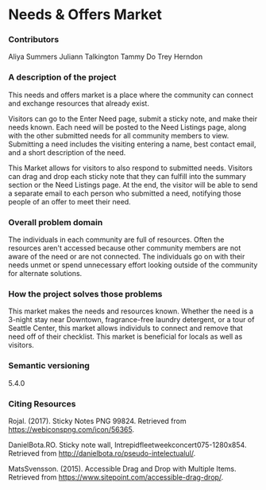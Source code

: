 # Needs & Offers Market

### Contributors
Aliya Summers
Juliann Talkington
Tammy Do
Trey Herndon

### A description of the project
This needs and offers market is a place where the community can connect and exchange resources that already exist. 

Visitors can go to the Enter Need page, submit a sticky note, and make their needs known. Each need will be posted to the Need Listings page, along with the other submitted needs for all community members to view. Submitting a need includes the visiting entering a name, best contact email, and a short description of the need.

This Market allows for visitors to also respond to submitted needs. Visitors can drag and drop each sticky note that they can fulfill into the summary section or the Need Listings page. At the end, the visitor will be able to send a separate email to each person who submitted a need, notifying those people of an offer to meet their need. 

### Overall problem domain
The individuals in each community are full of resources. Often the resources aren't accessed because other community members are not aware of the need or are not connected. The individuals go on with their needs unmet or spend unnecessary effort looking outside of the community for alternate solutions. 

### How the project solves those problems
This market makes the needs and resources known. Whether the need is a 3-night stay near Downtown, fragrance-free laundry detergent, or a tour of Seattle Center, this market allows individuls to connect and remove that need off of their checklist. This market is beneficial for locals as well as visitors.

### Semantic versioning
5.4.0

### Citing Resources
Rojal. (2017). Sticky Notes PNG 99824. Retrieved from https://webiconspng.com/icon/56365.

DanielBota.RO. Sticky note wall, Intrepidfleetweekconcert075-1280x854. Retrieved from http://danielbota.ro/pseudo-intelectualul/.

MatsSvensson. (2015). Accessible Drag and Drop with Multiple Items. Retrieved from https://www.sitepoint.com/accessible-drag-drop/.